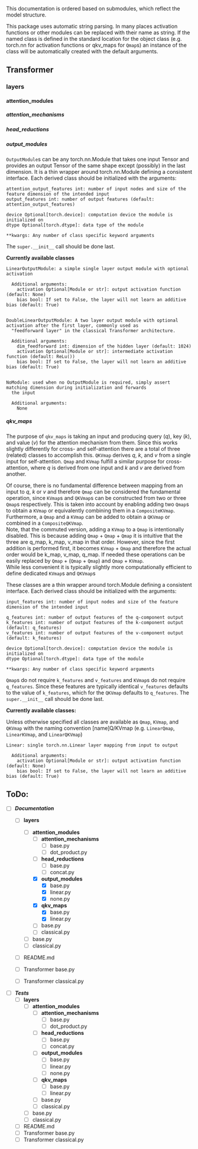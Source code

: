 This documentation is ordered based on submodules, which reflect the model structure.

This package uses automatic string parsing. In many places activation functions or other modules can be replaced with
their name as string. If the named class is defined in the standard location for the object class (e.g. torch.nn for
activation functions or qkv_maps for `Qmap`s) an instance of the class will be automatically created with the default
arguments.

## Transformer

### layers

#### attention_modules

##### attention_mechanisms

##### head_reductions

##### output_modules
`OutputModule`s can be any torch.nn.Module that takes one input Tensor and provides an output Tensor of the same
shape except (possibly) in the last dimension.
It is a thin wrapper around torch.nn.Module defining a consistent interface. Each derived class should be initialized
with the arguments:

    attention_output_features int: number of input nodes and size of the feature dimension of the intended input
    output_features int: number of output features (default: attention_output_features)

    device Optional[torch.device]: computation device the module is initialized on
    dtype Optional[torch.dtype]: data type of the module

    **kwargs: Any number of class specific keyword arguments

The `super.__init__` call should be done last.

**Currently available classes**

    LinearOutputModule: a simple single layer output module with optional activation

      Additional arguments:
        activation Optional[Module or str]: output activation function (default: None)
        bias bool: If set to False, the layer will not learn an additive bias (default: True)


    DoubleLinearOutputModule: A two layer output module with optional activation after the first layer, commonly used as
      "feedforward layer" in the classical Transformer architecture.

      Additional arguments:
        dim_feedforward int: dimension of the hidden layer (default: 1024)
        activation Optional[Module or str]: intermediate activation function (default: ReLu())
        bias bool: If set to False, the layer will not learn an additive bias (default: True)


    NoModule: used when no OutputModule is required, simply assert matching dimension during initialization and forwards
      the input

      Additional arguments:
        None

##### qkv_maps
The purpose of `qkv_maps` is taking an input and producing query (*q*), key (*k*), and value (*v*) for the attention
mechanism from them.
Since this works slightly differently for cross- and self-attention there are a total of three (related) classes to
accomplish this.
`QKVmap` derives *q*, *k*, and *v* from a single input for self-attention.
`Qmap` and `KVmap` fulfill a similar purpose for cross-attention, where *q* is derived from one input and *k* and *v*
are derived from another.

Of course, there is no fundamental difference between mapping from an input to *q*, *k* or *v* and therefore `Qmap` can 
be considered the fundamental operation, since `KVmap`s and `QKVmap`s can be constructed from two or three `Qmap`s
respectively.
This is taken into account by enabling adding two `Qmap`s to obtain a `KVmap` or equivalently combining them in a
`CompositeKVmap`.
Furthermore, a `Qmap` and a `KVmap` can be added to obtain a `QKVmap` or combined in a `CompositeQKVmap`.\
Note, that the commuted version, adding a `KVmap` to a `Qmap` is intentionally disabled.
This is because adding `Qmap` + `Qmap` + `Qmap` it is intuitive that the three are q_map, k_map, v_map in that order.
However, since the first addition is performed first, it becomes `KVmap` + `Qmap` and therefore the actual order would
be k_map, v_map, q_map.
If needed these operations can be easily replaced by `Qmap` + (`Qmap` + `Qmap`) and `Qmap` + `KVmap`.\
While less convenient it is typically slightly more computationally efficient to define dedicated `KVmap`s and
`QKVmap`s

These classes are a thin wrapper around torch.Module defining a consistent interface.
Each derived class should be initialized with the arguments:

    input_features int: number of input nodes and size of the feature dimension of the intended input

    q_features int: number of output features of the q-component output
    k_features int: number of output features of the k-component output (default: q_features)
    v_features int: number of output features of the v-component output (default: k_features)

    device Optional[torch.device]: computation device the module is initialized on
    dtype Optional[torch.dtype]: data type of the module

    **kwargs: Any number of class specific keyword arguments

`Qmap`s do not require `k_features` and `v_features` and `KVmap`s do not require `q_features`. Since these features are
typically identical `v_features` defaults to the value of `k_features`, which for the `QKVmap` defaults to `q_features`.
The `super.__init__` call should be done last.

**Currently available classes:**

Unless otherwise specified all classes are available as `Qmap`, `KVmap`, and `QKVmap` with the naming convention 
[name]Q/KVmap (e.g. `LinearQmap`, `LinearKVmap`, and `LinearQKVmap`)

    Linear: single torch.nn.Linear layer mapping from input to output

      Additional arguments:
        activation Optional[Module or str]: output activation function (default: None)
        bias bool: If set to False, the layer will not learn an additive bias (default: True)
  

## ToDo:
 - [ ] ***Documentation***
   - [ ] **layers**
     - [ ] **attention_modules**
       - [ ] **attention_mechanisms**
           - [ ] base.py
           - [ ] dot_product.py
       - [ ] **head_reductions**
           - [ ] base.py
           - [ ] concat.py
       - [x] **output_modules**
           - [x] base.py
           - [x] linear.py
           - [x] none.py
       - [x] **qkv_maps**
           - [x] base.py
           - [x] linear.py
       - [ ] base.py
       - [ ] classical.py
     - [ ] base.py
     - [ ] classical.py
   - [ ] README.md
   - [ ] Transformer base.py
   - [ ] Transformer classical.py



 - [ ] ***Tests***
   - [ ] **layers**
     - [ ] **attention_modules**
       - [ ] **attention_mechanisms**
           - [ ] base.py
           - [ ] dot_product.py
       - [ ] **head_reductions**
           - [ ] base.py
           - [ ] concat.py
       - [ ] **output_modules**
           - [ ] base.py
           - [ ] linear.py
           - [ ] none.py
       - [ ] **qkv_maps**
           - [ ] base.py
           - [ ] linear.py
       - [ ] base.py
       - [ ] classical.py
     - [ ] base.py
     - [ ] classical.py
   - [ ] README.md
   - [ ] Transformer base.py
   - [ ] Transformer classical.py
